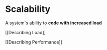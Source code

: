 # Scalability

A system's ability to **code with increased load**

[[Describing Load]]

[[Describing Performance]]
